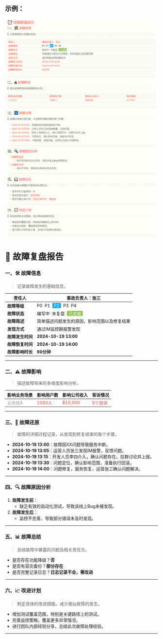 ## 示例：
![](示例图片/故障复盘.png)

# 📝 **故障复盘报告**

### 一、🛠️ **故障信息**

> 记录故障发生的基础信息。

| **责任人**     | **事故负责人**：**张三**                       |
| -------------- | ---------------------------------------------- |
| **故障等级**   | P0&nbsp;&nbsp;P1&nbsp;&nbsp;<span style="background-color:#03a9f4;color:white;padding:0 5px;border-radius:3px;">P2</span>&nbsp;&nbsp;P3&nbsp;&nbsp;P4 |
| **故障状态**   | 编写中&nbsp;&nbsp;未复盘&nbsp;&nbsp;<span style="background-color:#8bc34a;color:white;padding:0 5px;border-radius:3px;">已定级</span> |
| **故障简述**   | 简单描述问题发生的原因，影响范围以及修复结果 |
| **发现方式**   | 通过IM监控群报警发现 |
| **故障发生时间** | **2024-10-19 13:00**                              |
| **故障恢复时间** | **2024-10-19 14:00**                              |
| **故障影响时长** | **60分钟**                                        |

---

### 二、⚠️ **故障影响**

> 描述故障带来的多维度影响分析。

| **影响业务场景**          | **影响用户数**         | **影响公司收入**        | **客诉情况**           |
| ------------------------- | ---------------------- | ----------------------- | ---------------------- |
| <span style="color:#9e9e9e;">业务线A</span>  | <span style="color:#f44336;">1000人</span>  | <span style="color:#f44336;">$10,000</span> | <span style="color:#f44336;">5个投诉</span> |

---

### 三、🔄 **故障还原**

> 故障的详细过程记录，从发现到修复结束的每个步骤。

- **2024-10-19 13:00**：故障因XX问题导致服务中断。
- **2024-10-19 13:05**：运营人员张三发现IM报警，反馈问题。
- **2024-10-19 13:15**：开发人员李四介入，确认问题存在，拉群讨论并上报。
- **2024-10-19 13:30**：问题定位，确认影响范围，准备执行回滚。
- **2024-10-19 14:00**：问题修复，服务恢复，运营张三确认问题解决。

---

### 四、🔍 **故障原因分析**

1. **故障发生前**：
   - 缺乏有效的自动化测试，导致该线上Bug未被发现。
2. **故障发生后**：
   - 监控不完善，导致部分错误未及时发现。

---

### 五、📊 **故障总结**

> 总结故障中暴露的问题及相关责任方。

- 是否存在功能降级？**否**
- 是否有容灾备份？**部分存在**
- 是否完整记录日志？**日志记录不全，需改进**

---

### 六、📈 **改进计划**

> 制定具体的改进措施，减少类似故障的发生。

- 增加测试覆盖范围，特别是关键路径上的测试。
- 完善监控策略，覆盖更多异常情况。
- 进行团队内部经验分享，总结此次故障处理经验。

---